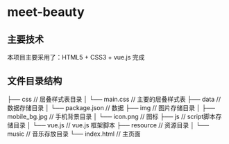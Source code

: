 # meet-beauty
## 主要技术

本项目主要采用了：HTML5 + CSS3 + vue.js 完成



## 文件目录结构

├── css                   // 层叠样式表目录
│   └── main.css          // 主要的层叠样式表
├── data                  // 数据存储目录
│   └── package.json      // 数据
├── img                   // 图片存储目录
│   ├── mobile_bg.jpg     // 手机背景目录
│   └── icon.png          // 图标
├── js                    // script脚本存储目录
│   └── vue.js            // vue.js 框架脚本
├── resource              // 资源目录
│   └── music             // 音乐存放目录
└── index.html            // 主页面